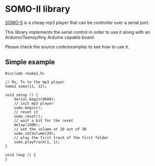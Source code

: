 # SOMO-II library

[SOMO-II](https://www.4dsystems.com.au/product/SOMO_II/) is a cheap mp3 player that can be controller over a serial port.

This library implements the serial control in order to use it along with an Arduino/Teensy/Any Arduino capable board.

Please check the source code/examples to see how to use it.

## Simple example

```Arduino
#include <Somo2.h>

// Rx, Tx to the mp3 player
Somo2 somo(11, 12);

void setup () {
	Serial.begin(9600);
	// init mp3 player
	somo.begin();
	// reset it
	somo.reset();
	// wait a bit for the reset
	delay(1000);
	// set the volume at 20 out of 30
	somo.setVolume(20);
	// play the first track of the first folder
	somo.playTrack(1, 1);
}

void loop () {
}
```
